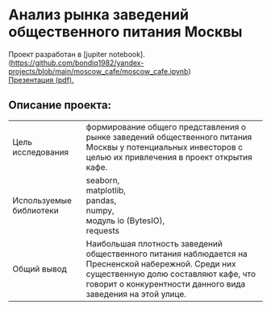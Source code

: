 # Анализ рынка заведений общественного питания Москвы

Проект разработан в [jupiter notebook].(https://github.com/bondiq1982/yandex-projects/blob/main/moscow_cafe/moscow_cafe.ipynb)<br/>
[Презентация (pdf).](https://github.com/bondiq1982/yandex-projects/blob/main/moscow_cafe/Presentation.pdf)

## Описание проекта:
|   |  |
|---------------|-------------------|
|Цель исследования| формирование общего представления о рынке заведений общественного питания Москвы у потенциальных инвесторов с целью их привлечения в проект открытия кафе.|
|Используемые библиотеки|seaborn,<br/>matplotlib,<br/>pandas,<br/>numpy,<br/>модуль io (BytesIO),<br/>requests|
|Общий вывод|Наибольшая плотность заведений общественного питания наблюдается на Пресненской набережной. Среди них существенную долю составляют кафе, что говорит о конкурентности данного вида заведения на этой улице.|
